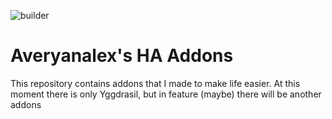 ![builder](https://github.com/averyanalex/ha-addons/actions/workflows/builder/badge.svg)
# Averyanalex's HA Addons
This repository contains addons that I made to make life easier.
At this moment there is only Yggdrasil, but in feature (maybe) there will be another addons
